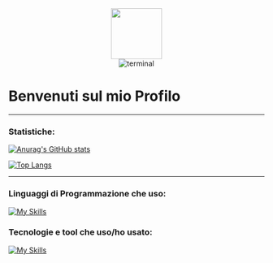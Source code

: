 <div id="header" align="center">
  <img src="spacehack.ico" width="100"/>
  <br />
  <img src="https://komarev.com/ghpvc/?username=Kobra3390&style=flat-square&color=blue" alt=""/>
  
  <div id="badges">
  <img src="https://camo.githubusercontent.com/298e522b8abf89e3339ec3949dac9f277d55bb3aa21f1ea1f4ce6390d5e2ab4d/68747470733a2f2f696d672e736869656c64732e696f2f62616467652f7465726d696e616c253230636f6d6d616e64732d626c61636b3f7374796c653d666f722d7468652d6261646765266c6f676f3d77696e646f77732532307465726d696e616c266c6f676f436f6c6f723d7768697465" alt="terminal" data-canonical-src="https://img.shields.io/badge/terminal%20commands-black?style=for-the-badge&amp;logo=windows%20terminal&amp;logoColor=white" style="max-width: 100%;">
  
</div>
</div>



<h1>
  Benvenuti sul mio Profilo
</h1>


---

### Statistiche:

[![Anurag's GitHub stats](https://github-readme-stats.vercel.app/api?username=Kobra3390)](https://github.com/anuraghazra/github-readme-stats)

[![Top Langs](https://github-readme-stats.vercel.app/api/top-langs/?username=Kobra3390&layout=compact&theme=vision-friendly-dark)](https://github.com/anuraghazra/github-readme-stats)

---

### Linguaggi di Programmazione che uso:
[![My Skills](https://skillicons.dev/icons?i=js,html,css,c,arduino,bash,latex,lua,py,ruby,php,powershell)](https://skillicons.dev)

### Tecnologie e tool che uso/ho usato:
[![My Skills](https://skillicons.dev/icons?i=emacs,latex,lua,py,vscode,replit,raspberrypi,md,latex,linux,github,git)](https://skillicons.dev)

